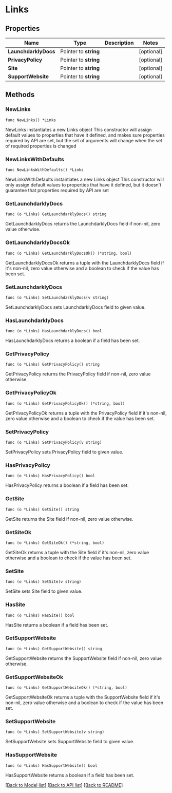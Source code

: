 # Links

## Properties

Name | Type | Description | Notes
------------ | ------------- | ------------- | -------------
**LaunchdarklyDocs** | Pointer to **string** |  | [optional] 
**PrivacyPolicy** | Pointer to **string** |  | [optional] 
**Site** | Pointer to **string** |  | [optional] 
**SupportWebsite** | Pointer to **string** |  | [optional] 

## Methods

### NewLinks

`func NewLinks() *Links`

NewLinks instantiates a new Links object
This constructor will assign default values to properties that have it defined,
and makes sure properties required by API are set, but the set of arguments
will change when the set of required properties is changed

### NewLinksWithDefaults

`func NewLinksWithDefaults() *Links`

NewLinksWithDefaults instantiates a new Links object
This constructor will only assign default values to properties that have it defined,
but it doesn't guarantee that properties required by API are set

### GetLaunchdarklyDocs

`func (o *Links) GetLaunchdarklyDocs() string`

GetLaunchdarklyDocs returns the LaunchdarklyDocs field if non-nil, zero value otherwise.

### GetLaunchdarklyDocsOk

`func (o *Links) GetLaunchdarklyDocsOk() (*string, bool)`

GetLaunchdarklyDocsOk returns a tuple with the LaunchdarklyDocs field if it's non-nil, zero value otherwise
and a boolean to check if the value has been set.

### SetLaunchdarklyDocs

`func (o *Links) SetLaunchdarklyDocs(v string)`

SetLaunchdarklyDocs sets LaunchdarklyDocs field to given value.

### HasLaunchdarklyDocs

`func (o *Links) HasLaunchdarklyDocs() bool`

HasLaunchdarklyDocs returns a boolean if a field has been set.

### GetPrivacyPolicy

`func (o *Links) GetPrivacyPolicy() string`

GetPrivacyPolicy returns the PrivacyPolicy field if non-nil, zero value otherwise.

### GetPrivacyPolicyOk

`func (o *Links) GetPrivacyPolicyOk() (*string, bool)`

GetPrivacyPolicyOk returns a tuple with the PrivacyPolicy field if it's non-nil, zero value otherwise
and a boolean to check if the value has been set.

### SetPrivacyPolicy

`func (o *Links) SetPrivacyPolicy(v string)`

SetPrivacyPolicy sets PrivacyPolicy field to given value.

### HasPrivacyPolicy

`func (o *Links) HasPrivacyPolicy() bool`

HasPrivacyPolicy returns a boolean if a field has been set.

### GetSite

`func (o *Links) GetSite() string`

GetSite returns the Site field if non-nil, zero value otherwise.

### GetSiteOk

`func (o *Links) GetSiteOk() (*string, bool)`

GetSiteOk returns a tuple with the Site field if it's non-nil, zero value otherwise
and a boolean to check if the value has been set.

### SetSite

`func (o *Links) SetSite(v string)`

SetSite sets Site field to given value.

### HasSite

`func (o *Links) HasSite() bool`

HasSite returns a boolean if a field has been set.

### GetSupportWebsite

`func (o *Links) GetSupportWebsite() string`

GetSupportWebsite returns the SupportWebsite field if non-nil, zero value otherwise.

### GetSupportWebsiteOk

`func (o *Links) GetSupportWebsiteOk() (*string, bool)`

GetSupportWebsiteOk returns a tuple with the SupportWebsite field if it's non-nil, zero value otherwise
and a boolean to check if the value has been set.

### SetSupportWebsite

`func (o *Links) SetSupportWebsite(v string)`

SetSupportWebsite sets SupportWebsite field to given value.

### HasSupportWebsite

`func (o *Links) HasSupportWebsite() bool`

HasSupportWebsite returns a boolean if a field has been set.


[[Back to Model list]](../README.md#documentation-for-models) [[Back to API list]](../README.md#documentation-for-api-endpoints) [[Back to README]](../README.md)


